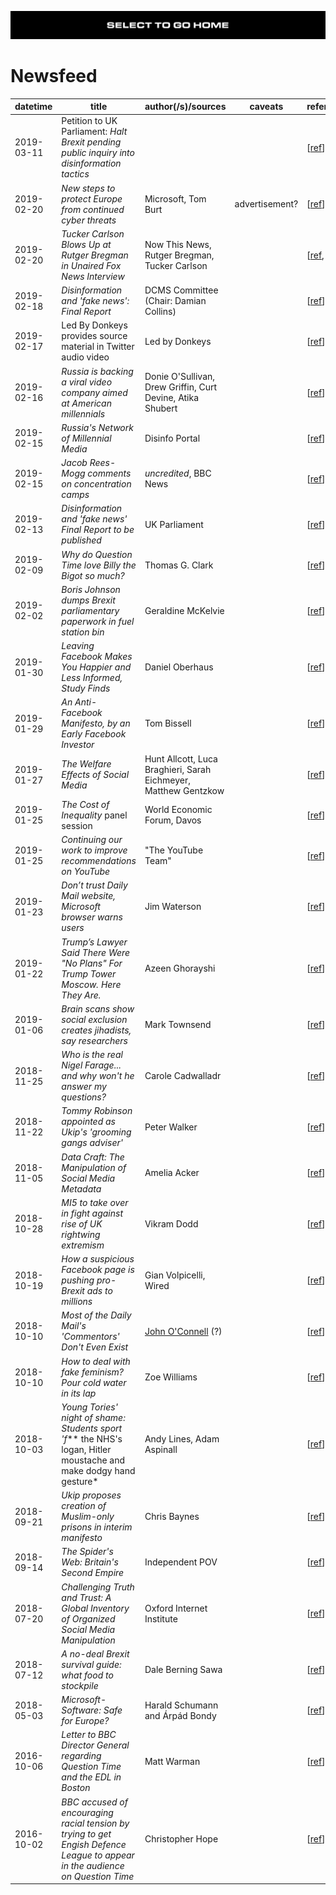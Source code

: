 [![](https://raw.githubusercontent.com/wdbm/InfoPeace/master/media/InfoPeace_home.png)](https://github.com/wdbm/InfoPeace/blob/master/README.md)

# Newsfeed

|**datetime**|**title**                                                                                                                    |**author(/s)**/**sources**                                     |**caveats**   |**reference**                                                                                                                                              |
|------------|-----------------------------------------------------------------------------------------------------------------------------|---------------------------------------------------------------|--------------|-----------------------------------------------------------------------------------------------------------------------------------------------------------|
|2019-03-11  |Petition to UK Parliament: *Halt Brexit pending public inquiry into disinformation tactics*                                  |                                                               |              |[[ref](https://petition.parliament.uk/petitions/242385)]                                                                                                   |
|2019-02-20  |*New steps to protect Europe from continued cyber threats*                                                                   |Microsoft, Tom Burt                                            |advertisement?|[[ref](https://blogs.microsoft.com/eupolicy/2019/02/20/accountguard-expands-to-europe)]                                                                    |
|2019-02-20  |*Tucker Carlson Blows Up at Rutger Bregman in Unaired Fox News Interview*                                                    |Now This News, Rutger Bregman, Tucker Carlson                  |              |[[ref](https://www.youtube.com/watch?v=6_nFI2Zb7qE), [ref](https://twitter.com/rcbregman/status/1098283273120350211)]                                      |
|2019-02-18  |*Disinformation and 'fake news': Final Report*                                                                               |DCMS Committee (Chair: Damian Collins)                         |              |[[ref](https://publications.parliament.uk/pa/cm201719/cmselect/cmcumeds/1791/1791.pdf)]                                                                    |
|2019-02-17  |Led By Donkeys provides source material in Twitter audio video                                                               |Led by Donkeys                                                 |              |[[ref](https://twitter.com/ByDonkeys/status/1097022587526352896)]                                                                                          |
|2019-02-16  |*Russia is backing a viral video company aimed at American millennials*                                                      |Donie O'Sullivan, Drew Griffin, Curt Devine, Atika Shubert     |              |[[ref](https://edition.cnn.com/2019/02/15/tech/russia-facebook-viral-videos/index.html)]                                                                   |
|2019-02-15  |*Russia's Network of Millennial Media*                                                                                       |Disinfo Portal                                                 |              |[[ref](https://disinfoportal.org/russias-network-of-millennial-media)]                                                                                     |
|2019-02-15  |*Jacob Rees-Mogg comments on concentration camps*                                                                            |*uncredited*, BBC News                                         |              |[[ref](https://www.bbc.com/news/av/uk-politics-47247835/jacob-rees-mogg-comments-on-concentration-camps)]                                                  |
|2019-02-13  |*Disinformation and 'fake news' Final Report to be published*                                                                |UK Parliament                                                  |              |[[ref](https://www.parliament.uk/business/committees/committees-a-z/commons-select/digital-culture-media-and-sport-committee/news/fake-news-report-17-19-)]|
|2019-02-09  |*Why do Question Time love Billy the Bigot so much?*                                                                         |Thomas G. Clark                                                |              |[[ref](https://anotherangryvoice.blogspot.com/2019/02/why-do-question-time-love-billy-bigot.html)]                                                         |
|2019-02-02  |*Boris Johnson dumps Brexit parliamentary paperwork in fuel station bin*                                                     |Geraldine McKelvie                                             |              |[[ref](https://www.mirror.co.uk/news/politics/boris-johnson-dumps-brexit-parliamentary-13944587)]                                                          |
|2019-01-30  |*Leaving Facebook Makes You Happier and Less Informed, Study Finds*                                                          |Daniel Oberhaus                                                |              |[[ref](https://motherboard.vice.com/en_us/article/wjmddq/study-finds-that-leaving-facebook-makes-you-happier-and-less-informed)]                           |
|2019-01-29  |*An Anti-Facebook Manifesto, by an Early Facebook Investor*                                                                  |Tom Bissell                                                    |              |[[ref](https://www.nytimes.com/2019/01/29/books/review/roger-mcnamee-zucked.html)]                                                                         |
|2019-01-27  |*The Welfare Effects of Social Media*                                                                                        |Hunt Allcott, Luca Braghieri, Sarah Eichmeyer, Matthew Gentzkow|              |[[ref](http://web.stanford.edu/~gentzkow/research/facebook.pdf)]                                                                                           |
|2019-01-25  |*The Cost of Inequality* panel session                                                                                       |World Economic Forum, Davos                                    |              |[[ref](https://www.youtube.com/watch?v=r5LtFnmPruU&t=14m40s)]                                                                                              |
|2019-01-25  |*Continuing our work to improve recommendations on YouTube*                                                                  |"The YouTube Team"                                             |              |[[ref](https://youtube.googleblog.com/2019/01/continuing-our-work-to-improve.html)]                                                                        |
|2019-01-23  |*Don’t trust Daily Mail website, Microsoft browser warns users*                                                              |Jim Waterson                                                   |              |[[ref](https://www.theguardian.com/media/2019/jan/23/dont-trust-daily-mail-website-microsoft-browser-warns-users)]                                         |
|2019-01-22  |*Trump’s Lawyer Said There Were "No Plans" For Trump Tower Moscow. Here They Are.*                                           |Azeen Ghorayshi                                                |              |[[ref](https://www.buzzfeednews.com/article/azeenghorayshi/here-are-the-trump-moscow-plans)]                                                               |
|2019-01-06  |*Brain scans show social exclusion creates jihadists, say researchers*                                                       |Mark Townsend                                                  |              |[[ref](https://www.theguardian.com/uk-news/2019/jan/06/social-exclusion-radicalisation-brain-scans)]                                                       |
|2018-11-25  |*Who is the real Nigel Farage... and why won't he answer my questions?*                                                      |Carole Cadwalladr                                              |              |[[ref](https://www.theguardian.com/politics/2018/nov/25/why-wont-nigel-farage-answer-my-brexit-questions)]                                                 |
|2018-11-22  |*Tommy Robinson appointed as Ukip's 'grooming gangs adviser'*                                                                |Peter Walker                                                   |              |[[ref](https://www.theguardian.com/politics/2018/nov/22/tommy-robinson-ukip-grooming-gangs-adviser)]                                                       |
|2018-11-05  |*Data Craft: The Manipulation of Social Media Metadata*                                                                      |Amelia Acker                                                   |              |[[ref](https://datasociety.net/wp-content/uploads/2018/11/DS_Data_Craft_Manipulation_of_Social_Media_Metadata.pdf)]                                        |
|2018-10-28  |*MI5 to take over in fight against rise of UK rightwing extremism*                                                           |Vikram Dodd                                                    |              |[[ref](https://www.theguardian.com/uk-news/2018/oct/28/mi5-lead-battle-against-uk-rightwing-extremists-police-action)]                                     |
|2018-10-19  |*How a suspicious Facebook page is pushing pro-Brexit ads to millions*                                                       |Gian Volpicelli, Wired                                         |              |[[ref](https://www.wired.co.uk/article/brexit-facebook-ads-mainstream-chequers-89up-dcms)]                                                                 |
|2018-10-10  |*Most of the Daily Mail's 'Commentors' Don't Even Exist*                                                                     |[John O'Connell](https://twitter.com/jdpoc) (?)                |              |[[ref](https://www.farrightwatch.net/2018/09/most-of-daily-mails-commentors-dont.html)]                                                                    |
|2018-10-10  |*How to deal with fake feminism? Pour cold water in its lap*                                                                 |Zoe Williams                                                   |              |[[ref](https://www.theguardian.com/commentisfree/2018/oct/10/how-deal-fake-feminism-pour-cold-water-lap-russia)]                                           |
|2018-10-03  |*Young Tories' night of shame: Students sport 'f*** the NHS's logan, Hitler moustache and make dodgy hand gesture*           |Andy Lines, Adam Aspinall                                      |              |[[ref](https://www.theguardian.com/commentisfree/2018/oct/10/how-deal-fake-feminism-pour-cold-water-lap-russia)]                                           |
|2018-09-21  |*Ukip proposes creation of Muslim-only prisons in interim manifesto*                                                         |Chris Baynes                                                   |              |[[ref](https://www.independent.co.uk/news/uk/politics/ukip-party-conference-muslim-prisons-islam-farage-gerard-batten-a8549426.html)]                      |
|2018-09-14  |*The Spider's Web: Britain's Second Empire*                                                                                  |Independent POV                                                |              |[[ref](https://www.youtube.com/watch?v=np_ylvc8Zj8)]                                                                                                       |
|2018-07-20  |*Challenging Truth and Trust: A Global Inventory of Organized Social Media Manipulation*                                     |Oxford Internet Institute                                      |              |[[ref](https://comprop.oii.ox.ac.uk/research/cybertroops2018)]                                                                                             |
|2018-07-12  |*A no-deal Brexit survival guide: what food to stockpile*                                                                    |Dale Berning Sawa                                              |              |[[ref](https://www.theguardian.com/politics/shortcuts/2018/jul/12/a-no-deal-brexit-survival-guide-what-food-to-stockpile)]                                 |
|2018-05-03  |*Microsoft-Software: Safe for Europe?*                                                                                       |Harald Schumann and Árpád Bondy                                |              |[[ref](https://www.youtube.com/watch?v=duaYLW7LQvg)]                                                                                                       |
|2016-10-06  |*Letter to BBC Director General regarding Question Time and the EDL in Boston*                                               |Matt Warman                                                    |              |[[ref](http://www.mattwarman.co.uk/2016/10/06/letter-bbc-director-general-regarding-question-time-edl-boston)]                                             |
|2016-10-02  |*BBC accused of encouraging racial tension by trying to get Engish Defence League to appear in the audience on Question Time*|Christopher Hope                                               |              |[[ref](https://www.telegraph.co.uk/news/2016/10/02/bbc-accused-of-encouraging-racial-tension-by-trying-to-get-engis)]                                      |
